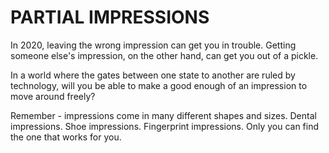 # PARTIAL IMPRESSIONS
In 2020, leaving the wrong impression can get you in trouble. Getting someone else's impression, on the other hand, can get you out of a pickle. 

In a world where the gates between one state to another are ruled by technology, will you be able to make a good enough of an impression to move around freely? 

Remember - impressions come in many different shapes and sizes. Dental impressions. Shoe impressions. Fingerprint impressions. Only you can find the one that works for you. 

